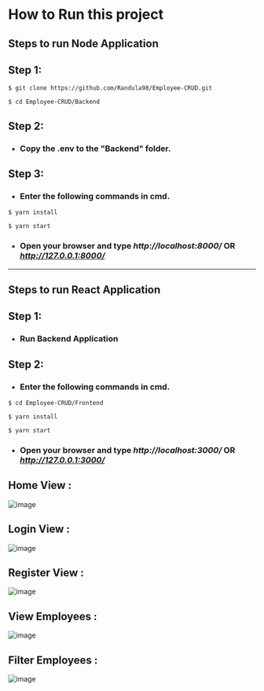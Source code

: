 <h1>How to Run this project</h1>

## **Steps to run Node Application**

## Step 1:

```
$ git clone https://github.com/Randula98/Employee-CRUD.git
```

```
$ cd Employee-CRUD/Backend
```

## Step 2:

* ### Copy the .env to the "Backend" folder.

## Step 3:

* ### Enter the following commands in cmd.

```
$ yarn install
```

```
$ yarn start
```

* ### Open your browser and type *http://localhost:8000/* OR *http://127.0.0.1:8000/*

<hr/>

## **Steps to run React Application**

## Step 1:

* ### Run Backend Application

## Step 2:

* ### Enter the following commands in cmd.

```
$ cd Employee-CRUD/Frontend
```

```
$ yarn install
```

```
$ yarn start
```

* ### Open your browser and type *http://localhost:3000/* OR *http://127.0.0.1:3000/*


## Home View :
![image]([#](https://firebasestorage.googleapis.com/v0/b/employee-crud-39d26.appspot.com/o/screenshots%2FHome.png?alt=media&token=052957fc-1fbd-4531-abc2-80e08f0d38ee))

## Login View :
![image]([#](https://firebasestorage.googleapis.com/v0/b/employee-crud-39d26.appspot.com/o/screenshots%2FLogin.png?alt=media&token=89c15ce8-1ef6-485e-8d0f-a8183c587297))

## Register View :
![image]([#](https://firebasestorage.googleapis.com/v0/b/employee-crud-39d26.appspot.com/o/screenshots%2FRegister.png?alt=media&token=615eabd4-f9b8-4b4a-af74-9683c96fd15c))

## View Employees :
![image]([#](https://firebasestorage.googleapis.com/v0/b/employee-crud-39d26.appspot.com/o/screenshots%2FView%20Employees.png?alt=media&token=ca16e62d-ba64-498d-b7c5-eee8f428e320))

## Filter Employees :
![image]([#](https://firebasestorage.googleapis.com/v0/b/employee-crud-39d26.appspot.com/o/screenshots%2FFilter%20Employees.png?alt=media&token=d3f41c87-5d7e-451e-a64a-2c9b1dc5331c))
